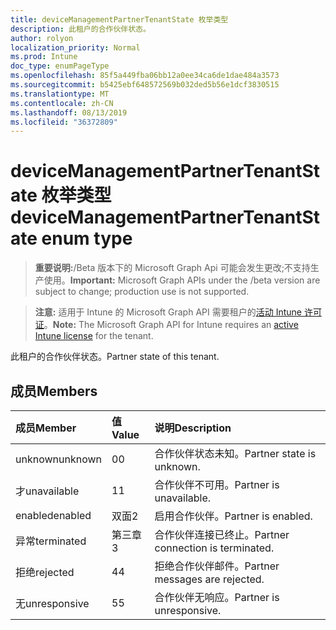```yaml
---
title: deviceManagementPartnerTenantState 枚举类型
description: 此租户的合作伙伴状态。
author: rolyon
localization_priority: Normal
ms.prod: Intune
doc_type: enumPageType
ms.openlocfilehash: 85f5a449fba06bb12a0ee34ca6de1dae484a3573
ms.sourcegitcommit: b5425ebf648572569b032ded5b56e1dcf3830515
ms.translationtype: MT
ms.contentlocale: zh-CN
ms.lasthandoff: 08/13/2019
ms.locfileid: "36372809"
---
```

# <a name="devicemanagementpartnertenantstate-enum-type"></a><span data-ttu-id="23bf4-103">deviceManagementPartnerTenantState 枚举类型</span><span class="sxs-lookup"><span data-stu-id="23bf4-103">deviceManagementPartnerTenantState enum type</span></span>

> <span data-ttu-id="23bf4-104">**重要说明:**/Beta 版本下的 Microsoft Graph Api 可能会发生更改;不支持生产使用。</span><span class="sxs-lookup"><span data-stu-id="23bf4-104">**Important:** Microsoft Graph APIs under the /beta version are subject to change; production use is not supported.</span></span>

> <span data-ttu-id="23bf4-105">**注意:** 适用于 Intune 的 Microsoft Graph API 需要租户的[活动 Intune 许可证](https://go.microsoft.com/fwlink/?linkid=839381)。</span><span class="sxs-lookup"><span data-stu-id="23bf4-105">**Note:** The Microsoft Graph API for Intune requires an [active Intune license](https://go.microsoft.com/fwlink/?linkid=839381) for the tenant.</span></span>

<span data-ttu-id="23bf4-106">此租户的合作伙伴状态。</span><span class="sxs-lookup"><span data-stu-id="23bf4-106">Partner state of this tenant.</span></span>

## <a name="members"></a><span data-ttu-id="23bf4-107">成员</span><span class="sxs-lookup"><span data-stu-id="23bf4-107">Members</span></span>
|<span data-ttu-id="23bf4-108">成员</span><span class="sxs-lookup"><span data-stu-id="23bf4-108">Member</span></span>|<span data-ttu-id="23bf4-109">值</span><span class="sxs-lookup"><span data-stu-id="23bf4-109">Value</span></span>|<span data-ttu-id="23bf4-110">说明</span><span class="sxs-lookup"><span data-stu-id="23bf4-110">Description</span></span>|
|:---|:---|:---|
|<span data-ttu-id="23bf4-111">unknown</span><span class="sxs-lookup"><span data-stu-id="23bf4-111">unknown</span></span>|<span data-ttu-id="23bf4-112">0</span><span class="sxs-lookup"><span data-stu-id="23bf4-112">0</span></span>|<span data-ttu-id="23bf4-113">合作伙伴状态未知。</span><span class="sxs-lookup"><span data-stu-id="23bf4-113">Partner state is unknown.</span></span>|
|<span data-ttu-id="23bf4-114">才</span><span class="sxs-lookup"><span data-stu-id="23bf4-114">unavailable</span></span>|<span data-ttu-id="23bf4-115">1</span><span class="sxs-lookup"><span data-stu-id="23bf4-115">1</span></span>|<span data-ttu-id="23bf4-116">合作伙伴不可用。</span><span class="sxs-lookup"><span data-stu-id="23bf4-116">Partner is unavailable.</span></span>|
|<span data-ttu-id="23bf4-117">enabled</span><span class="sxs-lookup"><span data-stu-id="23bf4-117">enabled</span></span>|<span data-ttu-id="23bf4-118">双面</span><span class="sxs-lookup"><span data-stu-id="23bf4-118">2</span></span>|<span data-ttu-id="23bf4-119">启用合作伙伴。</span><span class="sxs-lookup"><span data-stu-id="23bf4-119">Partner is enabled.</span></span>|
|<span data-ttu-id="23bf4-120">异常</span><span class="sxs-lookup"><span data-stu-id="23bf4-120">terminated</span></span>|<span data-ttu-id="23bf4-121">第三章</span><span class="sxs-lookup"><span data-stu-id="23bf4-121">3</span></span>|<span data-ttu-id="23bf4-122">合作伙伴连接已终止。</span><span class="sxs-lookup"><span data-stu-id="23bf4-122">Partner connection is terminated.</span></span>|
|<span data-ttu-id="23bf4-123">拒绝</span><span class="sxs-lookup"><span data-stu-id="23bf4-123">rejected</span></span>|<span data-ttu-id="23bf4-124">4</span><span class="sxs-lookup"><span data-stu-id="23bf4-124">4</span></span>|<span data-ttu-id="23bf4-125">拒绝合作伙伴邮件。</span><span class="sxs-lookup"><span data-stu-id="23bf4-125">Partner messages are rejected.</span></span>|
|<span data-ttu-id="23bf4-126">无</span><span class="sxs-lookup"><span data-stu-id="23bf4-126">unresponsive</span></span>|<span data-ttu-id="23bf4-127">5</span><span class="sxs-lookup"><span data-stu-id="23bf4-127">5</span></span>|<span data-ttu-id="23bf4-128">合作伙伴无响应。</span><span class="sxs-lookup"><span data-stu-id="23bf4-128">Partner is unresponsive.</span></span>|



